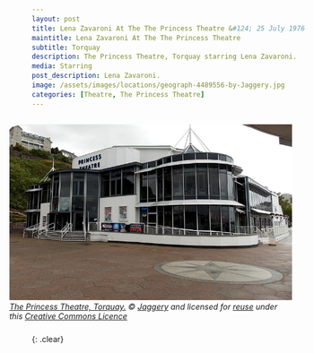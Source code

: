 ```yaml
---
layout: post
title: Lena Zavaroni At The The Princess Theatre &#124; 25 July 1976
maintitle: Lena Zavaroni At The The Princess Theatre
subtitle: Torquay
description: The Princess Theatre, Torquay starring Lena Zavaroni.
media: Starring
post_description: Lena Zavaroni.
image: /assets/images/locations/geograph-4489556-by-Jaggery.jpg
categories: [Theatre, The Princess Theatre]
---
```


<figure class="fig3">
<a href="https://www.geograph.org.uk/photo/4489556"><img src="/assets/images/locations/geograph-4489556-by-Jaggery.jpg" class="full-width"/></a>
<figcaption>
<cite><a href="https://www.geograph.org.uk/photo/4489556">The Princess Theatre, Torquay.</a> &copy; <a href="https://www.geograph.org.uk/profile/39302">Jaggery</a> and licensed for <a href="https://www.geograph.org.uk/reuse.php?id=4489556">reuse</a> under this <a href="http://creativecommons.org/licenses/by-sa/2.0/">Creative Commons Licence</a></cite>
</figcaption>
</figure>

<br />{: .clear}

<style>
.fig1 {float:left; width:49%;}

.fig2 {float:right; width:49%;}

.fig3 {float:right; width:100%;}

figcaption {float:left; width:100%;}

@media screen and (orientation:portrait) {
.fig1 {float:left; width:100%;}
.fig2 {float:left; width:100%;}
figcaption {float:left; width:100%; margin-bottom: 10px;}
}
</style>

